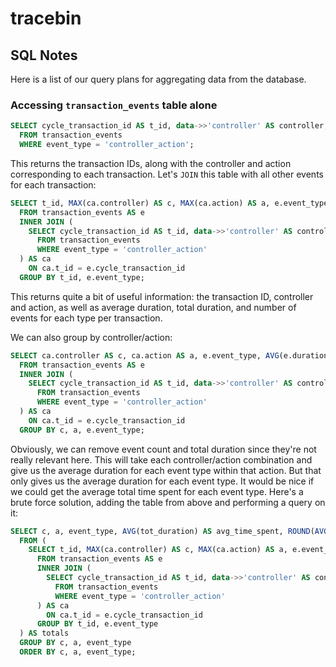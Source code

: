 # tracebin

## SQL Notes

Here is a list of our query plans for aggregating data from the database.

### Accessing `transaction_events` table alone

```sql
SELECT cycle_transaction_id AS t_id, data->>'controller' AS controller, data->>'action' AS action
  FROM transaction_events
  WHERE event_type = 'controller_action';
```

This returns the transaction IDs, along with the controller and action corresponding to each transaction. Let's `JOIN` this table with all other events for each transaction:

```sql
SELECT t_id, MAX(ca.controller) AS c, MAX(ca.action) AS a, e.event_type, AVG(e.duration) AS avg_duration, SUM(e.duration) AS tot_duration, COUNT(e.duration) AS event_count
  FROM transaction_events AS e
  INNER JOIN (
    SELECT cycle_transaction_id AS t_id, data->>'controller' AS controller, data->>'action' AS action
      FROM transaction_events
      WHERE event_type = 'controller_action'
  ) AS ca
    ON ca.t_id = e.cycle_transaction_id
  GROUP BY t_id, e.event_type;
```

This returns quite a bit of useful information: the transaction ID, controller and action, as well as average duration, total duration, and number of events for each type per transaction.

We can also group by controller/action:

```sql
SELECT ca.controller AS c, ca.action AS a, e.event_type, AVG(e.duration) AS avg_duration
  FROM transaction_events AS e
  INNER JOIN (
    SELECT cycle_transaction_id AS t_id, data->>'controller' AS controller, data->>'action' AS action
      FROM transaction_events
      WHERE event_type = 'controller_action'
  ) AS ca
    ON ca.t_id = e.cycle_transaction_id
  GROUP BY c, a, e.event_type;
```

Obviously, we can remove event count and total duration since they're not really relevant here. This will take each controller/action combination and give us the average duration for each event type within that action. But that only gives us the average duration for each event type. It would be nice if we could get the average total time spent for each event type. Here's a brute force solution, adding the table from above and performing a query on it:

```sql
SELECT c, a, event_type, AVG(tot_duration) AS avg_time_spent, ROUND(AVG(event_count)) AS avg_count
  FROM (
    SELECT t_id, MAX(ca.controller) AS c, MAX(ca.action) AS a, e.event_type, AVG(e.duration) AS avg_duration, SUM(e.duration) AS tot_duration, COUNT(e.duration) AS event_count
      FROM transaction_events AS e
      INNER JOIN (
        SELECT cycle_transaction_id AS t_id, data->>'controller' AS controller, data->>'action' AS action
          FROM transaction_events
          WHERE event_type = 'controller_action'
      ) AS ca
        ON ca.t_id = e.cycle_transaction_id
      GROUP BY t_id, e.event_type
  ) AS totals
  GROUP BY c, a, event_type
  ORDER BY c, a, event_type;
```
